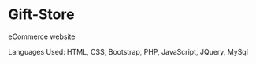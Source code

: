 # Gift-Store
eCommerce website

Languages Used:
HTML, CSS, Bootstrap, PHP, JavaScript, JQuery, MySql
